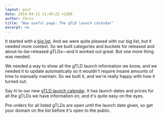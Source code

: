 ```yaml
---
layout: post
date: 2014-04-11 11:49:22 +1200
author: Chris
title: "New useful page: The gTLD launch calendar"
excerpt: no
---
```


It started with a [big list](https://iwantmyname.com/domains/new-gtld-domain-extensions). And we were quite pleased with our big list, but it needed more context. So we built categories and buckets for released and about-to-be-released gTLDs—and it worked out great. But one more thing was needed. 

We needed a way to show all the gTLD launch information we know, and we needed it to update automatically so it wouldn't require insane amounts of time to manually maintain. So we built it, and we're really happy with how it turned out. 

Say hi to our new [gTLD launch calendar](https://iwantmyname.com/domains/new-gtld-launch-dates). It has launch dates and prices for all the gTLDs we have information on, and it's quite easy on the eyes. 

Pre-orders for all listed gTLDs are open until the launch date given, so get your domain on the list before it's open to the public.
